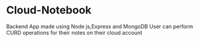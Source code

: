 # Cloud-Notebook
Backend App made using Node js,Express and MongoDB
User can perform CURD operations for their notes on their cloud account
